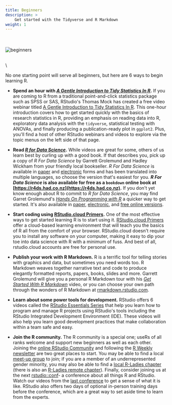 ```yaml
---
title: Beginners
description: >
    Get started with the Tidyverse and R Markdown
weight: 1
---
```


\
\
<img src="/images/beginner.jpg" alt="beginners">

\
\

No one starting point will serve all beginners, but here are 6 ways to begin learning R.

- __Spend an hour with [*A Gentle Introduction to Tidy Statistics In R*](https://resources.rstudio.com/webinars/a-gentle-introduction-to-tidy-statistics-in-r).__ If you are coming to R from a traditional point-and-click statistics package such as SPSS or SAS, RStudio's Thomas Mock has created a free video webinar titled [A Gentle Introduction to Tidy Statistics In R](https://resources.rstudio.com/webinars/a-gentle-introduction-to-tidy-statistics-in-r). This one-hour introduction covers how to get started quickly with the basics of research statistics in R, providing an emphasis on reading data into R, exploratory data analysis with the `tidyverse`, statistical testing with ANOVAs, and finally producing a publication-ready plot in `ggplot2`. Plus, you'll find a host of other RStudio webinars and videos to explore via the topic menus on the left side of that page.

- __Read [*R for Data Science*](https://r4ds.had.co.nz).__ While videos are great for some, others of us learn best by curling up with a good book. If that describes you, pick up a copy of *R For Data Science* by Garrett Grolemund and Hadley Wickham from your friendly local bookseller. *R For Data Science* is available in [paper](https://www.amazon.com/Data-Science-Transform-Visualize-Model-dp-1491910399/dp/1491910399/ref=mt_paperback?_encoding=UTF8&me=&qid=1562083100) and [electronic](https://www.amazon.com/Data-Science-Transform-Visualize-Model-ebook-dp-B01NAJAEN5/dp/B01NAJAEN5/ref=mt_kindle?_encoding=UTF8&me=&qid=1562083100) forms and has been translated into multiple languages, so choose the version that's easiest for you. **_R For Data Science_ is also available for free as a `bookdown` online book at [https://r4ds.had.co.nz](https://r4ds.had.co.nz).** If you don't yet know enough about R to commit to *R for Data Science*, you may find Garret Grolemund's [*Hands On Programming with R*](https://rstudio-education.github.io/hopr/) a quicker way to get started. It's also available in [paper](https://www.amazon.com/Hands-Programming-Write-Functions-Simulations/dp/1449359019), [electronic](https://www.amazon.com/Hands-Programming-Write-Functions-Simulations-ebook-dp-B00LPUIB8C/dp/B00LPUIB8C/ref=mt_kindle?_encoding=UTF8&me=&qid=), and [free online versions](https://rstudio-education.github.io/hopr/).

- __Start coding using [RStudio.cloud Primers](https://rstudio.cloud/learn/primers).__ One of the most effective ways to get started learning R is to start using it. [RStudio.cloud Primers](https://rstudio.cloud/learn/primers) offer a cloud-based learning environment that will teach you the basics of R all from the comfort of your browser. RStudio.cloud doesn't require you to install any software on your computer, making it easy to dip your toe into data science with R with a minimum of fuss. And best of all, rstudio.cloud accounts are free for personal use.

- __Publish your work with R Markdown.__ R is a terrific tool for telling stories with graphics and data, but sometimes you need words too. R Markdown weaves together narrative text and code to produce elegantly formatted reports, papers, books, slides and more. Garrett Grolemund will give you a personal R Markdown tour with his [*Get Started With R Markdown*](https://resources.rstudio.com/the-essentials-of-data-science/getting-started-with-r-markdown-60-02) video, or you can choose your own path through the wonders of R Markdown at [rmarkdown.rstudio.com](https://rmarkdown.rstudio.com).

- __Learn about some power tools for development.__ RStudio offers 6 videos called the [RStudio Essentials Series](https://resources.rstudio.com) that help you learn how to program and manage R projects using RStudio's tools including the RStudio Integrated Development Environment (IDE). These videos will also help you learn good development practices that make collaboration within a team safe and easy.

- __Join the R community.__ The R community is a special one; useRs of all ranks welcome and support new beginners as well as each other. Joining the [online RStudio Community](https://community.rstudio.com/) and following the [R Weekly newsletter](https://rweekly.org/) are two great places to start. You may be able to find a local [meet-up group](https://www.meetup.com/topics/r-project-for-statistical-computing/) to join; if you are a member of an underrepresented gender minority, you may also be able to find a [local R-Ladies chapter](https://www.meetup.com/pro/rladies) (there is also an [R-Ladies remote chapter](https://twitter.us18.list-manage.com/subscribe?u=2ea47051e532678beaba00ee9&id=0d53e23281)). Finally, consider joining us at the next [rstudio::conf](https://www.rstudio.com/conference/)- a conference about all things R and RStudio. Watch our videos from the [last conference](https://resources.rstudio.com/rstudio-conf-2019) to get a sense of what it is like. RStudio also offers two days of optional in-person training days before the conference, which are a great way to set aside time to learn from the experts.
